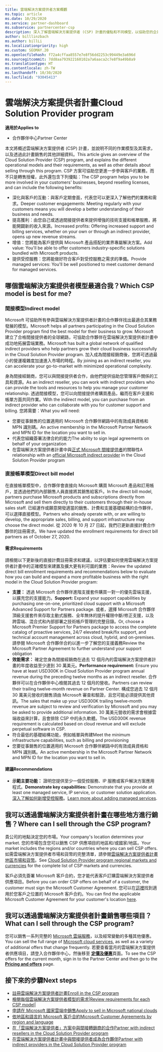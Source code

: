 ```yaml
---
title: 雲端解決方案提供者方案概觀
ms.topic: article
ms.date: 10/29/2020
ms.service: partner-dashboard
ms.subservice: partnercenter-csp
description: 深入了解雲端解決方案提供者 (CSP) 計畫的優點和不同模型，以協助您的企業透過新的客戶和新的專長持續成長。
author: billlinzbach
ms.author: billLi
ms.localizationpriority: high
ms.custom: SEOMAY.20
ms.openlocfilehash: f72a4cffaa8557e7e8f56dd2253c99449e3a696d
ms.sourcegitcommit: 7dd8aa793922160102a7a6aaca2c7e8f9a49b8a9
ms.translationtype: HT
ms.contentlocale: zh-TW
ms.lasthandoff: 10/30/2020
ms.locfileid: "93045413"
---
```

# <a name="cloud-solution-provider-program"></a><span data-ttu-id="f6edf-103">雲端解決方案提供者計畫</span><span class="sxs-lookup"><span data-stu-id="f6edf-103">Cloud Solution Provider program</span></span> 

<span data-ttu-id="f6edf-104">**適用於**</span><span class="sxs-lookup"><span data-stu-id="f6edf-104">**Applies to**</span></span>

- <span data-ttu-id="f6edf-105">合作夥伴中心</span><span class="sxs-lookup"><span data-stu-id="f6edf-105">Partner Center</span></span>

<span data-ttu-id="f6edf-106">本文將概述雲端解決方案提供者 (CSP) 計畫，並說明不同的作業模型及其需求，以及透過此計畫銷售的其他詳細資料。</span><span class="sxs-lookup"><span data-stu-id="f6edf-106">This article gives an overview of the Cloud Solution Provider (CSP) program, and explains the different operational models and their requirements, as well as other details about selling through this program.</span></span>  <span data-ttu-id="f6edf-107">CSP 方案可協助您更進一步參與客戶的業務，而不只是轉售授權，此外還包含下列優點：</span><span class="sxs-lookup"><span data-stu-id="f6edf-107">The CSP program helps you to be more involved in your customers' businesses, beyond reselling licenses, and can include the following benefits:</span></span> 

- <span data-ttu-id="f6edf-108">深化與客戶的互動：與客戶定期會面，代表您可以更深入了解他們的業務和需求。</span><span class="sxs-lookup"><span data-stu-id="f6edf-108">Deeper customer engagements: Meeting regularly with your customers means you will develop a better understanding of their business and needs.</span></span>
- <span data-ttu-id="f6edf-109">提高獲利：由您自己或透過間接提供者來提供增強的技術支援和帳單服務，將能開闢新的收入來源。</span><span class="sxs-lookup"><span data-stu-id="f6edf-109">Increased profits: Offering increased support and billing services, whether on your own or through an indirect provider, opens up new revenue streams.</span></span>  
- <span data-ttu-id="f6edf-110">增值：您將能為客戶提供與 Microsoft 產品搭配的業界專屬解決方案。</span><span class="sxs-lookup"><span data-stu-id="f6edf-110">Add value: You'll be able to offer customers industry-specific solutions bundled with Microsoft products.</span></span>
- <span data-ttu-id="f6edf-111">提供受控服務：您將能做好符合客戶對受控服務之需求的準備。</span><span class="sxs-lookup"><span data-stu-id="f6edf-111">Provide managed services: You'll be well positioned to meet customer demand for managed services.</span></span> 

## <a name="which-csp-model-is-best-for-me"></a><span data-ttu-id="f6edf-112">哪個雲端解決方案提供者模型最適合我？</span><span class="sxs-lookup"><span data-stu-id="f6edf-112">Which CSP model is best for me?</span></span>

### <a name="indirect-model"></a><span data-ttu-id="f6edf-113">間接模型</span><span class="sxs-lookup"><span data-stu-id="f6edf-113">Indirect model</span></span>

<span data-ttu-id="f6edf-114">Microsoft 可協助所有參與雲端解決方案提供者計畫的合作夥伴找出最適合其業務發展的模型。</span><span class="sxs-lookup"><span data-stu-id="f6edf-114">Microsoft helps all partners participating in the Cloud Solution Provider program find the best model for their business to grow.</span></span> <span data-ttu-id="f6edf-115">Microsoft 建立了合格間接提供者的全球網路，可協助合作夥伴在雲端解決方案提供者計畫中成功地拓展雲端業務。</span><span class="sxs-lookup"><span data-stu-id="f6edf-115">Microsoft has built a global network of qualified indirect providers who help partners grow their cloud business successfully in the Cloud Solution Provider program.</span></span> <span data-ttu-id="f6edf-116">加入成為間接經銷商後，您將可透過最小的營運複雜度加速進入市場的時程。</span><span class="sxs-lookup"><span data-stu-id="f6edf-116">By joining as an indirect reseller, you can accelerate your go-to-market with minimized operational complexity.</span></span> 

<span data-ttu-id="f6edf-117">身為間接經銷商，您可以與間接提供者合作，由他們提供協助您管理客戶關係的工具和資源。</span><span class="sxs-lookup"><span data-stu-id="f6edf-117">As an indirect reseller, you can work with indirect providers who can provide the tools and resources to help you manage your customer relationship.</span></span> <span data-ttu-id="f6edf-118">透過間接模型，您可以向間接提供者購買產品，繼而在客戶支援和帳單方面共同作業。</span><span class="sxs-lookup"><span data-stu-id="f6edf-118">With the indirect model, you can purchase from an indirect provider who can collaborate with you for customer support and billing.</span></span>
<span data-ttu-id="f6edf-119">您將需要：</span><span class="sxs-lookup"><span data-stu-id="f6edf-119">What you will need:</span></span> 

- <span data-ttu-id="f6edf-120">您要從事銷售的位置適用的 Microsoft 合作夥伴網路中的有效成員資格和 MPN 識別碼。</span><span class="sxs-lookup"><span data-stu-id="f6edf-120">An active membership in the Microsoft Partner Network and MPN ID for the location you want to sell in.</span></span>
- <span data-ttu-id="f6edf-121">代表您組織簽署法律合約的能力</span><span class="sxs-lookup"><span data-stu-id="f6edf-121">The ability to sign legal agreements on behalf of your organization</span></span>
- <span data-ttu-id="f6edf-122">在雲端解決方案提供者計畫中與[正式 Microsoft 間接提供者](https://partnercenter.microsoft.com/partner/find-a-provider)的關聯性</span><span class="sxs-lookup"><span data-stu-id="f6edf-122">A relationship with an [official Microsoft indirect provider](https://partnercenter.microsoft.com/partner/find-a-provider) in the Cloud Solution Provider program</span></span>

### <a name="direct-bill-model"></a><span data-ttu-id="f6edf-123">直接帳單模型</span><span class="sxs-lookup"><span data-stu-id="f6edf-123">Direct bill model</span></span>

<span data-ttu-id="f6edf-124">在直接帳單模型中，合作夥伴會直接向 Microsoft 購買 Microsoft 產品和訂用帳戶，並透過他們的內部銷售人員直接將其銷售給客戶。</span><span class="sxs-lookup"><span data-stu-id="f6edf-124">In the direct bill model, partners purchase Microsoft products and subscriptions directly from Microsoft and sell them directly to their customers through their in-house sales staff.</span></span> <span data-ttu-id="f6edf-125">已經運作或願意開發適當的銷售、計費和支援基礎結構的合作夥伴，可以選擇直接模型。</span><span class="sxs-lookup"><span data-stu-id="f6edf-125">Partners who already operate with, or are willing to develop, the appropriate sales, billing, and support infrastructure may choose the direct model.</span></span> <span data-ttu-id="f6edf-126">從 2020 年 10 月 27 日起，我們已更新直接計費合作夥伴的註冊需求。</span><span class="sxs-lookup"><span data-stu-id="f6edf-126">We have updated the enrollment requirements for direct bill partners as of October 27, 2020.</span></span>

#### <a name="requirements"></a><span data-ttu-id="f6edf-127">需求</span><span class="sxs-lookup"><span data-stu-id="f6edf-127">Requirements</span></span>

<span data-ttu-id="f6edf-128">請檢閱以下更新後的直接計費註冊需求和建議，以評估要如何使用雲端解決方案提供者計畫中的正確模型來建置及擴大更有利可圖的業務：</span><span class="sxs-lookup"><span data-stu-id="f6edf-128">Review the updated direct bill enrollment requirements and recommendations below to evaluate how you can build and expand a more profitable business with the right model in the Cloud Solution Provider program:</span></span>  

- <span data-ttu-id="f6edf-129">**支援：** 透過 Microsoft 合作夥伴進階支援套件購買一對一的優先雲端支援，以擴充您的支援能力。</span><span class="sxs-lookup"><span data-stu-id="f6edf-129">**Support:** Expand your support capabilities by purchasing one-on-one, prioritized cloud support with a Microsoft Advanced Support for Partners package.</span></span> <span data-ttu-id="f6edf-130">或者，選擇 Microsoft 合作夥伴頂級支援套件來存取主動式服務、全年無休的提升權限中斷/修正支援，以及跨雲端、混合式和內部部署之技術帳戶管理的完整目錄。</span><span class="sxs-lookup"><span data-stu-id="f6edf-130">Or, choose a Microsoft Premier Support for Partners package to access the complete catalog of proactive services, 24/7 elevated break/fix support, and technical account management across cloud, hybrid, and on-premises.</span></span> <span data-ttu-id="f6edf-131">請參閱 Microsoft 合作夥伴合約以進一步了解您的支援義務</span><span class="sxs-lookup"><span data-stu-id="f6edf-131">Review the Microsoft Partner Agreement to further understand your support obligation</span></span>
- <span data-ttu-id="f6edf-132">**效能需求：** 確定您身為間接經銷商在過去 12 個月內的雲端解決方案提供者計畫的年度收益至少達到 30 萬美元。</span><span class="sxs-lookup"><span data-stu-id="f6edf-132">**Performance requirement:** Ensure you have at least USD300K in Cloud Solution Provider program annual revenue during the preceding twelve months as an indirect reseller.</span></span> <span data-ttu-id="f6edf-133">合作夥伴可以在合作夥伴中心檢閱其過去 12 個月的營收。</span><span class="sxs-lookup"><span data-stu-id="f6edf-133">Partners can review their trailing twelve-month revenue on Partner Center.</span></span> <span data-ttu-id="f6edf-134">構成您過去 12 個月 30 萬美元營收的銷售須由 Microsoft 審查和驗證，且您可能必須提供其他資訊。</span><span class="sxs-lookup"><span data-stu-id="f6edf-134">The sales that make up your USD300K trailing twelve-month revenue are subject to review and verification by Microsoft and you may be asked to provide additional information.</span></span> <span data-ttu-id="f6edf-135">30 萬美元營收的需求會根據雲端收益來計算，且會排除 CSP 中的永久軟體。</span><span class="sxs-lookup"><span data-stu-id="f6edf-135">The USD300K revenue requirement is calculated based on cloud revenue and will exclude perpetual software in CSP.</span></span>
- <span data-ttu-id="f6edf-136">符合最低的基礎結構功能，例如帳單與佈建</span><span class="sxs-lookup"><span data-stu-id="f6edf-136">Meet the minimum infrastructure capabilities, such as billing and provisioning</span></span>
- <span data-ttu-id="f6edf-137">您要從事銷售的位置適用的 Microsoft 合作夥伴網路中的有效成員資格和 MPN 識別碼。</span><span class="sxs-lookup"><span data-stu-id="f6edf-137">An active membership in the Microsoft Partner Network and MPN ID for the location you want to sell in.</span></span>

#### <a name="recommendations"></a><span data-ttu-id="f6edf-138">建議</span><span class="sxs-lookup"><span data-stu-id="f6edf-138">Recommendations</span></span>

- <span data-ttu-id="f6edf-139">**示範主要功能：** 證明您提供至少一個受控服務、IP 服務或客戶解決方案應用程式。</span><span class="sxs-lookup"><span data-stu-id="f6edf-139">**Demonstrate key capabilities:** Demonstrate that you provide at least one managed service, IP service, or customer solution application.</span></span> <span data-ttu-id="f6edf-140">[深入了解如何新增受控服務](https://partner.microsoft.com/solutions/managed-services)。</span><span class="sxs-lookup"><span data-stu-id="f6edf-140">[Learn more about adding managed services](https://partner.microsoft.com/solutions/managed-services).</span></span> 

## <a name="where-can-i-sell-through-the-csp-program"></a><span data-ttu-id="f6edf-141">我可以透過雲端解決方案提供者計畫在哪些地方進行銷售？</span><span class="sxs-lookup"><span data-stu-id="f6edf-141">Where can I sell through the CSP program?</span></span>

<span data-ttu-id="f6edf-142">貴公司的地點決定您的市場。</span><span class="sxs-lookup"><span data-stu-id="f6edf-142">Your company's location determines your market.</span></span> <span data-ttu-id="f6edf-143">您的市場包含您可以銷售 CSP 供應項目的地區和/或國家/地區。</span><span class="sxs-lookup"><span data-stu-id="f6edf-143">Your market includes the regions and/or countries where you can sell CSP offers.</span></span> <span data-ttu-id="f6edf-144">如需雲端解決方案提供者市場和貨幣的完整清單，請參閱[雲端解決方案提供者計畫地區市場和貨幣](regional-authorization-overview.md)。</span><span class="sxs-lookup"><span data-stu-id="f6edf-144">See [Cloud Solution Provider program regional markets and currencies](regional-authorization-overview.md) for the complete list of CSP markets and currencies.</span></span>

<span data-ttu-id="f6edf-145">客戶必須先簽署 Microsoft 客戶合約，您才能代表客戶訂購雲端解決方案提供者供應項目。</span><span class="sxs-lookup"><span data-stu-id="f6edf-145">Before you can order CSP offers on behalf of a customer, the customer must sign the Microsoft Customer Agreement.</span></span> <span data-ttu-id="f6edf-146">您可以在[這裡](agreements.md)找到適用於您客戶之位置的 Microsoft 客戶合約。</span><span class="sxs-lookup"><span data-stu-id="f6edf-146">You can find the applicable Microsoft Customer Agreement for your customer's location [here](agreements.md).</span></span>  

## <a name="what-can-i-sell-through-the-csp-program"></a><span data-ttu-id="f6edf-147">我可以透過雲端解決方案提供者計畫銷售哪些項目？</span><span class="sxs-lookup"><span data-stu-id="f6edf-147">What can I sell through the CSP program?</span></span>

<span data-ttu-id="f6edf-148">您可以銷售一系列完整的 [Microsoft 雲端服務](https://partner.microsoft.com/cloud-solution-provider/products-and-services)，以及經常變動的多種其他優惠。</span><span class="sxs-lookup"><span data-stu-id="f6edf-148">You can sell the full range of [Microsoft cloud services](https://partner.microsoft.com/cloud-solution-provider/products-and-services), as well as a variety of additional offers that change frequently.</span></span> <span data-ttu-id="f6edf-149">若要查看當月的雲端解決方案提供者供應項目，請登入合作夥伴中心，然後移至 [**定價及優惠**](https://partnercenter.microsoft.com/pcv/sales)頁面。</span><span class="sxs-lookup"><span data-stu-id="f6edf-149">To see the CSP offers for the current month, sign in to the Partner Center and then go to the [**Pricing and offers**](https://partnercenter.microsoft.com/pcv/sales) page.</span></span>

## <a name="next-steps"></a><span data-ttu-id="f6edf-150">接下來的步驟</span><span class="sxs-lookup"><span data-stu-id="f6edf-150">Next steps</span></span>

- [<span data-ttu-id="f6edf-151">註冊雲端解決方案提供者計畫</span><span class="sxs-lookup"><span data-stu-id="f6edf-151">Enroll in the CSP program</span></span>](enrolling-in-the-csp-program.md)
- <span data-ttu-id="f6edf-152">[檢閱每個雲端解決方案提供者模型的需求](https://partnercenter.microsoft.com/partner/cloud-solution-provider)|</span><span class="sxs-lookup"><span data-stu-id="f6edf-152">[Review requirements for each CSP model](https://partnercenter.microsoft.com/partner/cloud-solution-provider)|</span></span>
- [<span data-ttu-id="f6edf-153">申請在 Microsoft 國家雲端中銷售</span><span class="sxs-lookup"><span data-stu-id="f6edf-153">Apply to sell in Microsoft national clouds</span></span>](csp-national-clouds-overview.md)
- [<span data-ttu-id="f6edf-154">依地區和語言的 Microsoft 客戶合約</span><span class="sxs-lookup"><span data-stu-id="f6edf-154">Microsoft Customer Agreements by region and language</span></span>](agreements.md)
- [<span data-ttu-id="f6edf-155">在「雲端解決方案提供者」方案中與間接轉銷商的合作</span><span class="sxs-lookup"><span data-stu-id="f6edf-155">Partner with indirect resellers in the Cloud Solution Provider program</span></span>](indirect-provider-tasks-in-partner-center.md)
- [<span data-ttu-id="f6edf-156">在雲端解決方案提供者計畫中與間接提供者成為合作夥伴</span><span class="sxs-lookup"><span data-stu-id="f6edf-156">Partner with indirect providers in the Cloud Solution Provider program</span></span>](indirect-reseller-tasks-in-partner-center.md)
